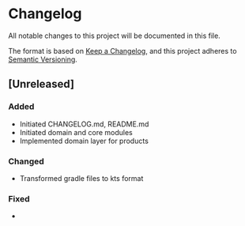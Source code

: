 # Changelog

All notable changes to this project will be documented in this file.

The format is based on [Keep a Changelog](https://keepachangelog.com/en/1.0.0/),
and this project adheres to [Semantic Versioning](https://semver.org/spec/v2.0.0.html).

## [Unreleased]

### Added

- Initiated CHANGELOG.md, README.md
- Initiated domain and core modules
- Implemented domain layer for products

### Changed

- Transformed gradle files to kts format

### Fixed

- 